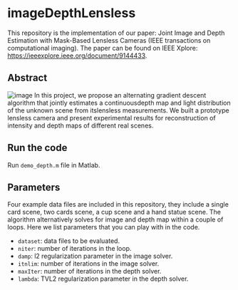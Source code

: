 # imageDepthLensless

This repository is the implementation of our paper: Joint Image and Depth Estimation with Mask-Based Lensless Cameras (IEEE transactions on computational imaging). The paper can be found on IEEE Xplore: https://ieeexplore.ieee.org/document/9144433.

## Abstract
![image](https://github.com/CSIPlab/imageDepthLensless/blob/master/doc/intro.png)
In this project, we propose an alternating gradient descent algorithm that jointly estimates a continuousdepth map and light distribution of the unknown scene from itslensless  measurements. We built a prototype lensless camera and present experimental results for reconstruction of intensity and depth maps of different real scenes. 

## Run the code
Run `demo_depth.m` file in Matlab.

## Parameters
Four example data files are included in this repository, they include a single card scene, two cards scene, a cup scene and a hand statue scene. The algorithm alternatively solves for image and depth map within a couple of loops. Here we list parameters that you can play with in the code.

- `dataset`: data files to be evaluated.
- `niter`: number of iterations in the loop.
- `damp`: l2 regularization parameter in the image solver.
- `itnlim`: number of iterations in the image solver.
- `maxIter`: number of iterations in the depth solver.
- `lambda`: TVL2 regularization parameter in the depth solver. 
